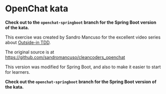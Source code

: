 # OpenChat kata

**Check out to the `openchat-springboot` branch for the Spring Boot version of the kata.**

This exercise was created by Sandro Mancuso for the excellent video series about 
[Outside-in TDD](https://cleancoders.com/video-details/comparativeDesign-episode-1). 

The original source is at https://github.com/sandromancuso/cleancoders_openchat

This version was modified for Spring Boot, and also to make it easier to start for learners.

**Check out the `openchat-springboot` branch for the Spring Boot version of the kata.**
 

